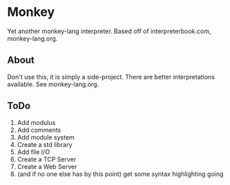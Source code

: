 # Monkey

Yet another monkey-lang interpreter. Based off of interpreterbook.com, monkey-lang.org.

## About
Don't use this, it is simply a side-project. There are better interpretations available. See monkey-lang.org.

## ToDo
1. Add modulus
1. Add comments
1. Add module system
1. Create a std library
1. Add file I/O
1. Create a TCP Server
1. Create a Web Server
1. (and if no one else has by this point) get some syntax highlighting going
